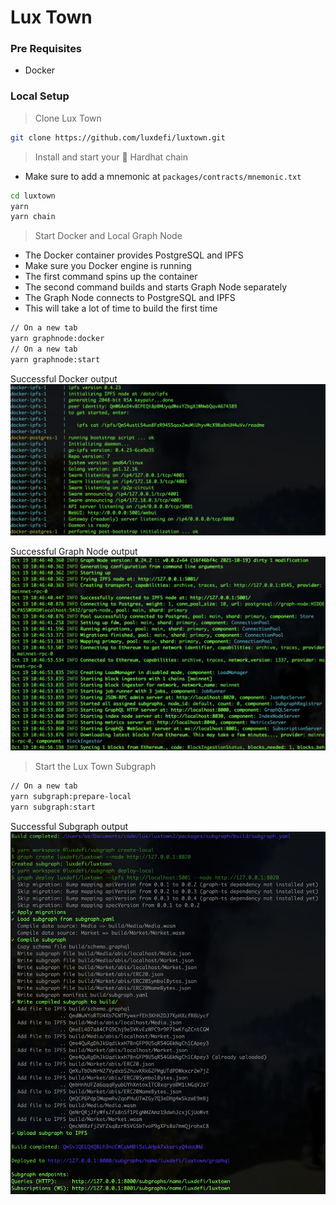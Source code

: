 # Lux Town

### Pre Requisites
- Docker

### Local Setup

> Clone Lux Town
```bash
git clone https://github.com/luxdefi/luxtown.git
```

> Install and start your 👷‍ Hardhat chain
- Make sure to add a mnemonic at `packages/contracts/mnemonic.txt`
```bash
cd luxtown
yarn
yarn chain
```

> Start Docker and Local Graph Node
- The Docker container provides PostgreSQL and IPFS
- Make sure you Docker engine is running
- The first command spins up the container
- The second command builds and starts Graph Node separately
- The Graph Node connects to PostgreSQL and IPFS
- This will take a lot of time to build the first time
```bash
// On a new tab
yarn graphnode:docker
// On a new tab
yarn graphnode:start
```
Successful Docker output
![](success-docker.png)

Successful Graph Node output
![](success-graphnode.png)

> Start the Lux Town Subgraph
```bash
// On a new tab
yarn subgraph:prepare-local
yarn subgraph:start
```

Successful Subgraph output
![](success-subgraph.png)
